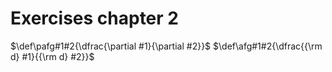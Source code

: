 # Exercises chapter 2
$\def\pafg#1#2{\dfrac{\partial #1}{\partial #2}}$
$\def\afg#1#2{\dfrac{{\rm d} #1}{{\rm d} #2}}$


